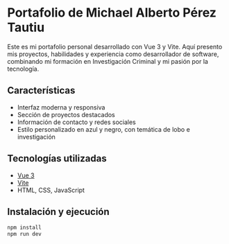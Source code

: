 # Portafolio de Michael Alberto Pérez Tautiu

Este es mi portafolio personal desarrollado con Vue 3 y Vite. Aquí presento mis proyectos, habilidades y experiencia como desarrollador de software, combinando mi formación en Investigación Criminal y mi pasión por la tecnología.

## Características

- Interfaz moderna y responsiva
- Sección de proyectos destacados
- Información de contacto y redes sociales
- Estilo personalizado en azul y negro, con temática de lobo e investigación

## Tecnologías utilizadas

- [Vue 3](https://vuejs.org/)
- [Vite](https://vitejs.dev/)
- HTML, CSS, JavaScript

## Instalación y ejecución

```bash
npm install
npm run dev
```
